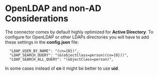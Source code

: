 # OpenLDAP and non-AD Considerations

The connector comes by default highly optimized for **Active Directory**. To configure for OpenLDAP or other LDAPs directories you will have to add these settings in the **config.json** file:

```
  "LDAP_USER_BY_NAME": "(cn={0})",
  "LDAP_SEARCH_QUERY": "(&(objectClass=person)(cn={0}))",
  "LDAP_SEARCH_ALL_QUERY": "(objectClass=person)",
```

In some cases instead of **cn** it might be better to use **uid**.
